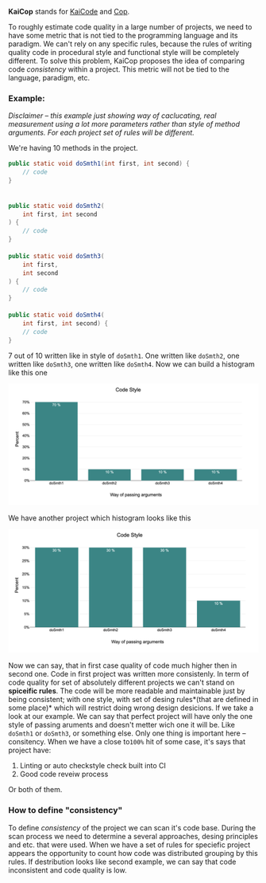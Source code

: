 **KaiCop** stands for [KaiCode](https://www.kaicode.org/2024.html) and [Cop](https://en.wikipedia.org/wiki/Cop).

To roughly estimate code quality in a large number of projects,
we need to have some metric that is not tied to the programming language and its paradigm.
We can't rely on any specific rules, because the rules of writing quality code in procedural
style and functional style will be completely different.
To solve this problem, KaiCop proposes the idea of comparing code _consistency_ within a project.
This metric will not be tied to the language, paradigm, etc.

### Example:

*Disclaimer – this example just showing way of caclucating, real measurement using a lot more parameters rather than style of method arguments. For each project set of rules will be different.*

We're having 10 methods in the project.

```java
public static void doSmth1(int first, int second) {
    // code
}


public static void doSmth2(
    int first, int second
) {
    // code
}

public static void doSmth3(
    int first,
    int second
) {
    // code
}

public static void doSmth4(
    int first, int second) {
    // code
}
```

7 out of 10 written like in style of `doSmth1`.
One written like `doSmth2`, one written like `doSmth3`, one written like `doSmth4`. Now we can build a histogram like this one

![histogram-1.png](assets/histogram.png)

We have another project which histogram looks like this

![Screenshot20240519at134233.png](assets/histogram-2.png)

Now we can say, that in first case quality of code much higher then in second one. Code in first project was written more consistenly. In term of code quality for set of absolutely different projects we can't stand on **spiceific rules**. The code will be more readable and maintainable just by being consistent; with one style, with set of desing rules*(that are defined in some place)* which will restrict doing wrong design desicions. If we take a look at our example. We can say that perfect project will have only the one style of passing aruments and doesn't metter wich one it will be. Like `doSmth1` or `doSmth3`, or something else. Only one thing is important here – consitency. When we have a close to`100%` hit of some case, it's says that project have:

1. Linting or auto checkstyle check built into CI
2. Good code reveiw process

Or both of them. 

### How to define "consistency"

To define *consistency* of the project we can scan it's code base. During the scan process we need to determine a several approaches, desing principles and etc. that were used. When we have a set of rules for speciefic project appears the opportunity to count how code was distributed grouping by this rules. If destribution looks like second example, we can say that code inconsistent and code quality is low.
